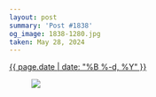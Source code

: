 ```yaml
---
layout: post
summary: 'Post #1838'
og_image: 1838-1280.jpg
taken: May 28, 2024
---
```


<div class="post">
  <time>
    <a href="/1838">
      {{ page.date | date: "%B %-d, %Y" }}
    </a>
  </time>
  <a href="/1838">
    <figure data-taken="5/28/2024">
      <img sizes="(min-width: 700px) 50vw, calc(100vw - 2rem)" src="{{ site.assets_url }}/1838-640.jpg" srcset="{{ site.assets_url }}/1838-320.jpg 320w, {{ site.assets_url }}/1838-640.jpg 640w, {{ site.assets_url }}/1838-960.jpg 960w, {{ site.assets_url }}/1838-1280.jpg 1280w" />
    </figure>
  </a>
</div>
